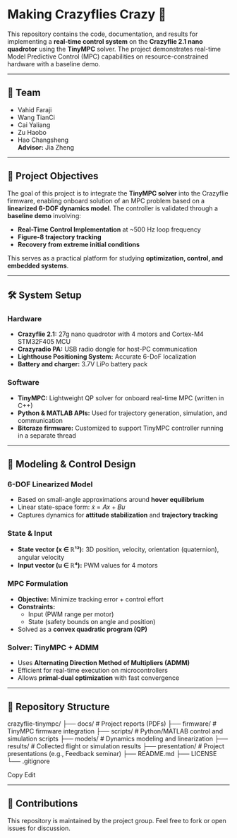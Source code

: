 # Making Crazyflies Crazy 🚁

This repository contains the code, documentation, and results for implementing a **real-time control system** on the **Crazyflie 2.1 nano quadrotor** using the **TinyMPC** solver. The project demonstrates real-time Model Predictive Control (MPC) capabilities on resource-constrained hardware with a baseline demo.

---

## 👥 Team

- Vahid Faraji  
- Wang TianCi  
- Cai Yaliang  
- Zu Haobo  
- Hao Changsheng  
**Advisor:** Jia Zheng

---

## 🎯 Project Objectives

The goal of this project is to integrate the **TinyMPC solver** into the Crazyflie firmware, enabling onboard solution of an MPC problem based on a **linearized 6-DOF dynamics model**. The controller is validated through a **baseline demo** involving:

- **Real-Time Control Implementation** at ~500 Hz loop frequency
- **Figure-8 trajectory tracking**
- **Recovery from extreme initial conditions**

This serves as a practical platform for studying **optimization, control, and embedded systems**.

---

## 🛠️ System Setup

### Hardware
- **Crazyflie 2.1:** 27g nano quadrotor with 4 motors and Cortex-M4 STM32F405 MCU
- **Crazyradio PA:** USB radio dongle for host-PC communication
- **Lighthouse Positioning System:** Accurate 6-DoF localization
- **Battery and charger:** 3.7V LiPo battery pack

### Software
- **TinyMPC:** Lightweight QP solver for onboard real-time MPC (written in C++)
- **Python & MATLAB APIs:** Used for trajectory generation, simulation, and communication
- **Bitcraze firmware:** Customized to support TinyMPC controller running in a separate thread

---

## 📐 Modeling & Control Design

### 6-DOF Linearized Model
- Based on small-angle approximations around **hover equilibrium**
- Linear state-space form: 𝑥̇ = 𝐴𝑥 + 𝐵𝑢
- Captures dynamics for **attitude stabilization** and **trajectory tracking**

### State & Input
- **State vector (x ∈ ℝ¹²):** 3D position, velocity, orientation (quaternion), angular velocity
- **Input vector (u ∈ ℝ⁴):** PWM values for 4 motors

### MPC Formulation
- **Objective:** Minimize tracking error + control effort
- **Constraints:**
  - Input (PWM range per motor)
  - State (safety bounds on angle and position)
- Solved as a **convex quadratic program (QP)**

### Solver: TinyMPC + ADMM
- Uses **Alternating Direction Method of Multipliers (ADMM)**
- Efficient for real-time execution on microcontrollers
- Allows **primal-dual optimization** with fast convergence

---
## 📁 Repository Structure


crazyflie-tinympc/ ├── docs/ # Project reports (PDFs) ├── firmware/ # TinyMPC firmware integration ├── scripts/ # Python/MATLAB control and simulation scripts ├── models/ # Dynamics modeling and linearization ├── results/ # Collected flight or simulation results ├── presentation/ # Project presentations (e.g., Feedback seminar) ├── README.md ├── LICENSE └── .gitignore

Copy
Edit

---

## 🤝 Contributions

This repository is maintained by the project group. Feel free to fork or open issues for discussion.

